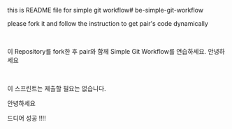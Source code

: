 this is README file for simple git workflow# be-simple-git-workflow

please fork it and follow the instruction to get pair's code dynamically

<br />

이 Repository를 fork한 후 pair와 함께 Simple Git Workflow를 연습하세요.
안녕하세요 


<br />

이 스프린트는 제출할 필요는 없습니다.

안녕하세요

드디어 성공 !!!! 